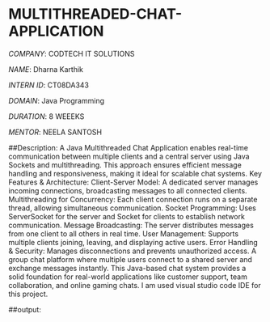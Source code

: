 # MULTITHREADED-CHAT-APPLICATION

*COMPANY*: CODTECH IT SOLUTIONS 

*NAME*: Dharna Karthik 

*INTERN ID*: CT08DA343 

*DOMAIN*: Java Programming

*DURATION*: 8 WEEEKS 

*MENTOR*: NEELA SANTOSH

##Description: A Java Multithreaded Chat Application enables real-time communication between multiple clients and a central server using Java Sockets and multithreading. This approach ensures efficient message handling and responsiveness, making it ideal for scalable chat systems.
Key Features & Architecture:
Client-Server Model: A dedicated server manages incoming connections, broadcasting messages to all connected clients.
Multithreading for Concurrency: Each client connection runs on a separate thread, allowing simultaneous communication.
Socket Programming: Uses ServerSocket for the server and Socket for clients to establish network communication.
Message Broadcasting: The server distributes messages from one client to all others in real time.
User Management: Supports multiple clients joining, leaving, and displaying active users.
Error Handling & Security: Manages disconnections and prevents unauthorized access.
A group chat platform where multiple users connect to a shared server and exchange messages instantly.
This Java-based chat system provides a solid foundation for real-world applications like customer support, team collaboration, and online gaming chats.
I am used visual studio code IDE for this project.

##output: 
